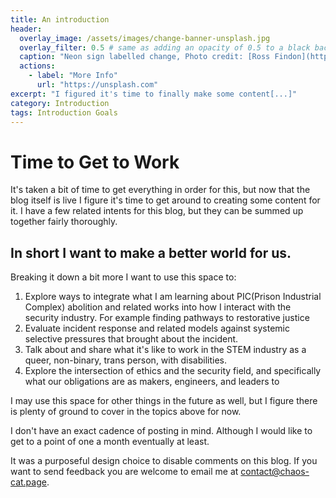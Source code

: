 ```yaml
---
title: An introduction
header:
  overlay_image: /assets/images/change-banner-unsplash.jpg
  overlay_filter: 0.5 # same as adding an opacity of 0.5 to a black background
  caption: "Neon sign labelled change, Photo credit: [Ross Findon](https://unsplash.com/@rossf) on [**Unsplash**](https://unsplash.com)"
  actions:
    - label: "More Info"
      url: "https://unsplash.com"  
excerpt: "I figured it's time to finally make some content[...]"
category: Introduction
tags: Introduction Goals
---
```


# Time to Get to Work
It's taken a bit of time to get everything in order for this, but now that the blog itself is live I figure it's time to get around to creating some content for it. I have a few related intents for this blog, but they can be summed up together fairly thoroughly. 

## In short I want to make a better world for us. 

Breaking it down a bit more I want to use this space to:
1. Explore ways to integrate what I am learning about PIC(Prison Industrial Complex) abolition and related works into how I interact with the security industry. For example finding pathways to restorative justice 
2. Evaluate incident response and related models against systemic selective pressures that brought about the incident. 
3. Talk about and share what it's like to work in the STEM industry as a queer, non-binary, trans person, with disabilities. 
4. Explore the intersection of ethics and the security field, and specifically what our obligations are as makers, engineers, and leaders to 

I may use this space for other things in the future as well, but I figure there is plenty of ground to cover in the topics above for now. 

I don't have an exact cadence of posting in mind. Although I would like to get to a point of one a month eventually at least. 

It was a purposeful design choice to disable comments on this blog. If you want to send feedback you are welcome to email me at [contact@chaos-cat.page](mailto:contact@chaos-cat.page).